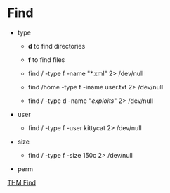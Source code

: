 # Find

- type
    - **d** to find directories
    - **f** to find files


    - find / -type f -name "*.xml" 2> /dev/null
    - find /home -type f -iname user.txt 2> /dev/null
    - find / -type d -name "*exploits*" 2> /dev/null


- user
    - find / -type f -user kittycat 2> /dev/null
- size
    - find / -type f -size 150c 2> /dev/null
- perm



[THM Find](https://tryhackme.com/room/thefindcommand)


